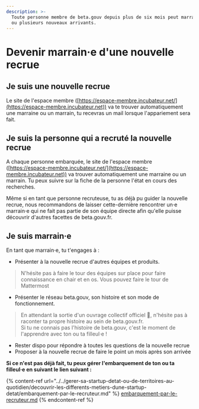 ```yaml
---
description: >-
  Toute personne membre de beta.gouv depuis plus de six mois peut marrainer un
  ou plusieurs nouveaux arrivants.
---
```


# Devenir marrain·e d'une nouvelle recrue

## Je suis une nouvelle recrue

Le site de l'espace membre ([https://espace-membre.incubateur.net/](https://espace-membre.incubateur.net)) va te trouver automatiquement une marraine ou un marrain, tu recevras un mail lorsque l'appariement sera fait.

## Je suis la personne qui a recruté la nouvelle recrue

A chaque personne embarquée, le site de l'espace membre ([https://espace-membre.incubateur.net/](https://espace-membre.incubateur.net)) va trouver automatiquement une marraine ou un marrain. Tu peux suivre sur la fiche de la personne l'état en cours des recherches.

Même si en tant que personne recruteuse, tu as déjà pu guider la nouvelle recrue, nous recommandons de laisser cette-dernière rencontrer un·e marrain·e qui ne fait pas partie de son équipe directe afin qu'elle puisse découvrir d'autres facettes de beta.gouv.fr.

## Je suis marrain·e

En tant que marrain·e, tu t'engages à :

* Présenter à la nouvelle recrue d'autres équipes et produits.

> N'hésite pas à faire le tour des équipes sur place pour faire connaissance en chair et en os. Vous pouvez faire le tour de Mattermost

* Présenter le réseau beta.gouv, son histoire et son mode de fonctionnement.

> En attendant la sortie d'un ouvrage collectif officiel 📖, n'hésite pas à raconter ta propre histoire au sein de beta.gouv.fr.\
> Si tu ne connais pas l'histoire de beta.gouv, c'est le moment de l'apprendre avec ton ou ta filleul·e !

* Rester dispo pour répondre à toutes les questions de la nouvelle recrue
* Proposer à la nouvelle recrue de faire le point un mois après son arrivée

**Si ce n'est pas déjà fait, tu peux gérer l'embarquement de ton ou ta filleul·e en suivant le lien suivant :**

{% content-ref url="../../gerer-sa-startup-detat-ou-de-territoires-au-quotidien/decouvrir-les-differents-metiers-dune-startup-detat/embarquement-par-le-recruteur.md" %}
[embarquement-par-le-recruteur.md](../../gerer-sa-startup-detat-ou-de-territoires-au-quotidien/decouvrir-les-differents-metiers-dune-startup-detat/embarquement-par-le-recruteur.md)
{% endcontent-ref %}
